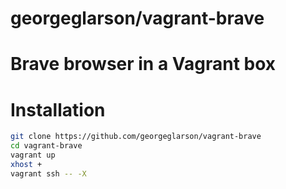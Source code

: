 # georgeglarson/vagrant-brave
# Brave browser in a Vagrant box

# Installation
```bash
git clone https://github.com/georgeglarson/vagrant-brave
cd vagrant-brave
vagrant up
xhost +
vagrant ssh -- -X
```

